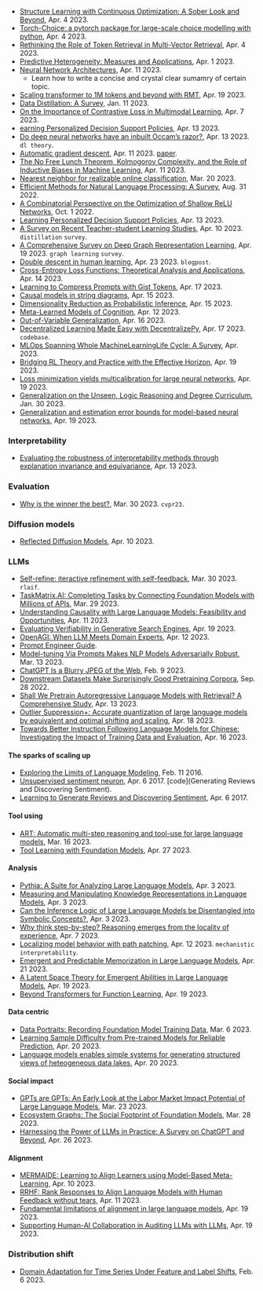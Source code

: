 
- [Structure Learning with Continuous Optimization: A Sober Look and Beyond](https://arxiv.org/pdf/2304.02146.pdf), Apr. 4 2023.
- [Torch-Choice: a pytorch package for large-scale choice modelling with python](https://arxiv.org/pdf/2304.01906.pdf), Apr. 4 2023.
- [Rethinking the Role of Token Retrieval in Multi-Vector Retrieval](https://arxiv.org/pdf/2304.01982.pdf), Apr. 4 2023.
- [Predictive Heterogeneity: Measures and Applications](https://arxiv.org/pdf/2304.00305.pdf), Apr. 1 2023.
- [Neural Network Architectures](https://arxiv.org/pdf/2304.05133.pdf), Apr. 11 2023.
  - Learn how to write a concise and crystal clear sumamry of certain topic.
- [Scaling transformer to 1M tokens and beyond with RMT](https://arxiv.org/pdf/2304.11062.pdf), Apr. 19 2023.
- [Data Distillation: A Survey](https://arxiv.org/pdf/2301.04272.pdf), Jan. 11 2023.
- [On the Importance of Contrastive Loss in Multimodal Learning](https://arxiv.org/pdf/2304.03717.pdf), Apr. 7 2023.
- [earning Personalized Decision Support Policies](https://arxiv.org/abs/2304.06701), Apr. 13 2023.
- [Do deep neural networks have an inbuilt Occam’s razor?](https://arxiv.org/pdf/2304.06670.pdf), Apr. 13 2023. `dl theory`.
- [Automatic gradient descent](https://github.com/jxbz/agd), Apr. 11 2023. [paper](https://arxiv.org/pdf/2304.05187.pdf).
- [The No Free Lunch Theorem, Kolmogorov Complexity, and the Role of Inductive Biases in Machine Learning](https://arxiv.org/pdf/2304.05366.pdf), Apr. 11 2023.
- [Nearest neighbor for realizable online classification](https://geelon.github.io/assets/talks/realizable-online-nn.pdf), Mar. 20 2023.
- [Efficient Methods for Natural Language Processing: A Survey](https://arxiv.org/abs/2209.00099), Aug. 31 2022.
- [A Combinatorial Perspective on the Optimization of Shallow ReLU Networks](https://arxiv.org/pdf/2210.00176.pdf), Oct. 1 2022.
- [Learning Personalized Decision Support Policies](https://arxiv.org/pdf/2304.06701.pdf), Apr. 13 2023.
- [A Survey on Recent Teacher-student Learning Studies](https://arxiv.org/pdf/2304.04615.pdf), Apr. 10 2023. `distillation` `survey`.
- [A Comprehensive Survey on Deep Graph Representation Learning](https://arxiv.org/pdf/2304.05055.pdf), Apr. 19 2023. `graph learning` `survey`.
- [Double descent in human learning](https://chris-said.io/2023/04/21/double-descent-in-human-learning/), Apr. 23 2023. `blogpost`.
- [Cross-Entropy Loss Functions: Theoretical Analysis and Applications](https://arxiv.org/pdf/2304.07288.pdf), Apr. 14 2023.
- [Learning to Compress Prompts with Gist Tokens](https://arxiv.org/pdf/2304.08467.pdf), Apr. 17 2023.
- [Causal models in string diagrams](https://arxiv.org/abs/2304.07638), Apr. 15 2023.
- [Dimensionality Reduction as Probabilistic Inference](https://arxiv.org/abs/2304.07658), Apr. 15 2023.
- [Meta-Learned Models of Cognition](https://arxiv.org/pdf/2304.06729.pdf), Apr. 12 2023.
- [Out-of-Variable Generalization](https://arxiv.org/pdf/2304.07896.pdf), Apr. 16 2023.
- [Decentralized Learning Made Easy with DecentralizePy](https://arxiv.org/pdf/2304.08322.pdf), Apr. 17 2023. `codebase`.
- [MLOps Spanning Whole MachineLearningLife Cycle: A Survey](https://arxiv.org/pdf/2304.07296.pdf), Apr. 2023.
- [Bridging RL Theory and Practice with the Effective Horizon](https://arxiv.org/pdf/2304.09853.pdf), Apr. 19 2023.
- [Loss minimization yields multicalibration for large neural networks](https://arxiv.org/pdf/2304.09424.pdf), Apr. 19 2023.
- [Generalization on the Unseen, Logic Reasoning and Degree Curriculum](https://arxiv.org/pdf/2301.13105.pdf), Jan. 30 2023.
- [Generalization and estimation error bounds for model-based neural networks](https://arxiv.org/pdf/2304.09802.pdf), Apr. 19 2023.

### Interpretability

- [Evaluating the robustness of interpretability methods through explanation invariance and equivariance](https://arxiv.org/pdf/2304.06715.pdf), Apr. 13 2023.

### Evaluation

- [Why is the winner the best?](https://arxiv.org/pdf/2303.17719.pdf), Mar. 30 2023. `cvpr23`.

### Diffusion models

- [Reflected Diffusion Models](https://arxiv.org/pdf/2304.04740.pdf), Apr. 10 2023.


### LLMs

- [Self-refine: iteractive refinement with self-feedback](https://arxiv.org/pdf/2303.17651.pdf), Mar. 30 2023. `rlaif`.
- [TaskMatrix.AI: Completing Tasks by Connecting Foundation Models with Millions of APIs](https://arxiv.org/pdf/2303.16434.pdf), Mar. 29 2023.
- [Understanding Causality with Large Language Models: Feasibility and Opportunities](https://arxiv.org/pdf/2304.05524.pdf), Apr. 11 2023.
- [Evaluating Verifiability in Generative Search Engines](https://arxiv.org/pdf/2304.09848.pdf), Apr. 19 2023.
- [OpenAGI: When LLM Meets Domain Experts](https://arxiv.org/pdf/2304.04370.pdf), Apr. 12 2023.
- [Prompt Engineer Guide](https://www.promptingguide.ai/papers).
- [Model-tuning Via Prompts Makes NLP Models Adversarially Robust](https://arxiv.org/pdf/2303.07320.pdf), Mar. 13 2023.
- [ChatGPT Is a Blurry JPEG of the Web](https://www.newyorker.com/tech/annals-of-technology/chatgpt-is-a-blurry-jpeg-of-the-web), Feb. 9 2023.
- [Downstream Datasets Make Surprisingly Good Pretraining Corpora](https://arxiv.org/pdf/2209.14389.pdf), Sep. 28 2022.
- [Shall We Pretrain Autoregressive Language Models with Retrieval? A Comprehensive Study](https://arxiv.org/pdf/2304.06762.pdf), Apr. 13 2023.
- [Outlier Suppression+: Accurate quantization of large language models by equivalent and optimal shifting and scaling](https://arxiv.org/abs/2304.09145), Apr. 18 2023.
- [Towards Better Instruction Following Language Models for Chinese: Investigating the Impact of Training Data and Evaluation](https://arxiv.org/pdf/2304.07854.pdf), Apr. 16 2023.

#### The sparks of scaling up

- [Exploring the Limits of Language Modeling](https://arxiv.org/pdf/1602.02410.pdf), Feb. 11 2016.
- [Unsupervised sentiment neuron](https://openai.com/research/unsupervised-sentiment-neuron), Apr. 6 2017. [code](Generating Reviews and Discovering Sentiment).
- [Learning to Generate Reviews and Discovering Sentiment](https://arxiv.org/pdf/1704.01444.pdf), Apr. 6 2017.

#### Tool using

- [ART: Automatic multi-step reasoning and tool-use for large language models](https://arxiv.org/pdf/2303.09014.pdf), Mar. 16 2023.
- [Tool Learning with Foundation Models](https://arxiv.org/pdf/2304.08354.pdf), Apr. 27 2023. 

#### Analysis

- [Pythia: A Suite for Analyzing Large Language Models](https://arxiv.org/pdf/2304.01373.pdf), Apr. 3 2023.
- [Measuring and Manipulating Knowledge Representations in Language Models](https://arxiv.org/pdf/2304.00740.pdf), Apr. 3 2023.
- [Can the Inference Logic of Large Language Models be Disentangled into Symbolic Concepts?](https://arxiv.org/pdf/2304.01083.pdf), Apr. 3 2023.
- [Why think step-by-step? Reasoning emerges from the locality of experience](https://arxiv.org/pdf/2304.03843.pdf), Apr. 7 2023.
- [Localizing model behavior with path patching](https://arxiv.org/pdf/2304.05969.pdf), Apr. 12 2023. `mechanistic interpretability`.
- [Emergent and Predictable Memorization in Large Language Models](https://arxiv.org/pdf/2304.11158.pdf), Apr. 21 2023.
- [A Latent Space Theory for Emergent Abilities in Large Language Models](https://arxiv.org/pdf/2304.09960.pdf), Apr. 19 2023.
- [Beyond Transformers for Function Learning](https://arxiv.org/pdf/2304.09979.pdf), Apr. 19 2023.

#### Data centric

- [Data Portraits: Recording Foundation Model Training Data](https://arxiv.org/pdf/2303.03919.pdf), Mar. 6 2023.
- [Learning Sample Difficulty from Pre-trained Models for Reliable Prediction](https://arxiv.org/pdf/2304.10127.pdf), Apr. 20 2023.
- [Language models enables simple systems for generating structured views of heteogeneous data lakes](https://arxiv.org/pdf/2304.09433.pdf), Apr. 20 2023.

#### Social impact

- [GPTs are GPTs: An Early Look at the Labor Market Impact Potential of Large Language Models](https://arxiv.org/pdf/2303.10130.pdf), Mar. 23 2023.
- [Ecosystem Graphs: The Social Footprint of Foundation Models](https://arxiv.org/pdf/2303.15772.pdf), Mar. 28 2023.
- [Harnessing the Power of LLMs in Practice: A Survey on ChatGPT and Beyond](https://arxiv.org/abs/2304.13712), Apr. 26 2023.

#### Alignment

- [MERMAIDE: Learning to Align Learners using Model-Based Meta-Learning](https://arxiv.org/pdf/2304.04668.pdf), Apr. 10 2023.
- [RRHF: Rank Responses to Align Language Models with Human Feedback without tears](https://arxiv.org/pdf/2304.05302.pdf), Apr. 11 2023.
- [Fundamental limitations of alignment in large language models](https://arxiv.org/pdf/2304.11082.pdf), Apr. 19 2023.
- [Supporting Human-AI Collaboration in Auditing LLMs with LLMs](https://arxiv.org/pdf/2304.09991.pdf), Apr. 19 2023.


### Distribution shift

- [Domain Adaptation for Time Series Under Feature and Label Shifts](https://arxiv.org/pdf/2302.03133.pdf), Feb. 6 2023.
